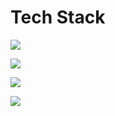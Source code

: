 # Tech Stack

![](https://img.shields.io/badge/React-20232A?style=for-the-badge&logo=react&logoColor=61DAFB)

![](https://img.shields.io/badge/firebase-ffca28?style=for-the-badge&logo=firebase&logoColor=black)

![](https://img.shields.io/badge/TypeScript-007ACC?style=for-the-badge&logo=typescript&logoColor=white)

![](https://img.shields.io/badge/Material%20UI-007FFF?style=for-the-badge&logo=mui&logoColor=white)
